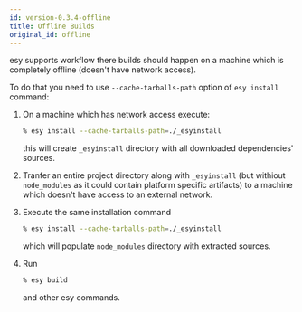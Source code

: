 ```yaml
---
id: version-0.3.4-offline
title: Offline Builds
original_id: offline
---
```


esy supports workflow there builds should happen on a machine which is
completely offline (doesn't have network access).

To do that you need to use `--cache-tarballs-path` option of `esy install`
command:

1.  On a machine which has network access execute:

    ```bash
    % esy install --cache-tarballs-path=./_esyinstall
    ```

    this will create `_esyinstall` directory with all downloaded dependencies'
    sources.

2.  Tranfer an entire project directory along with `_esyinstall` (but withiout
    `node_modules` as it could contain platform specific artifacts) to a machine
    which doesn't have access to an external network.

3.  Execute the same installation command

    ```bash
    % esy install --cache-tarballs-path=./_esyinstall
    ```

    which will populate `node_modules` directory with extracted sources.

4.  Run

    ```bash
    % esy build
    ```

    and other esy commands.
